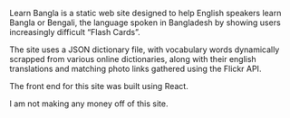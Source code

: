 Learn Bangla is a static web site designed to help English speakers learn Bangla or Bengali, the language spoken in Bangladesh by showing users increasingly difficult “Flash Cards”. 

The site uses a JSON dictionary file, with vocabulary words dynamically scrapped from various online dictionaries, along with their english translations and matching photo links gathered using the Flickr API. 

The front end for this site was built using React. 

I am not making any money off of this site. 